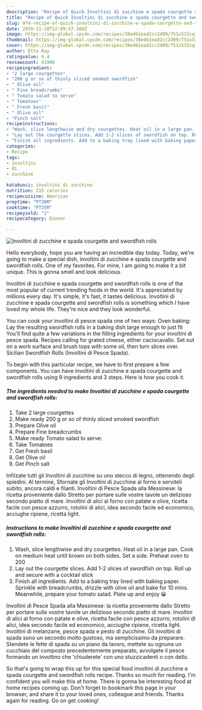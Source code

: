 ```yaml
---
description: "Recipe of Quick Involtini di zucchine e spada courgette and swordfish rolls"
title: "Recipe of Quick Involtini di zucchine e spada courgette and swordfish rolls"
slug: 974-recipe-of-quick-involtini-di-zucchine-e-spada-courgette-and-swordfish-rolls
date: 2020-11-10T12:09:57.104Z
image: https://img-global.cpcdn.com/recipes/38e4b1ead2cc2d09/751x532cq70/involtini-di-zucchine-e-spada-courgette-and-swordfish-rolls-recipe-main-photo.jpg
thumbnail: https://img-global.cpcdn.com/recipes/38e4b1ead2cc2d09/751x532cq70/involtini-di-zucchine-e-spada-courgette-and-swordfish-rolls-recipe-main-photo.jpg
cover: https://img-global.cpcdn.com/recipes/38e4b1ead2cc2d09/751x532cq70/involtini-di-zucchine-e-spada-courgette-and-swordfish-rolls-recipe-main-photo.jpg
author: Etta Ray
ratingvalue: 4.4
reviewcount: 41906
recipeingredient:
- "2 large courgettes"
- "200 g or so of thinly sliced smoked swordfish"
- " Olive oil"
- " Fine breadcrumbs"
- " Tomato salad to serve"
- " Tomatoes"
- " Fresh basil"
- " Olive oil"
- "Pinch salt"
recipeinstructions:
- "Wash, slice lengthwise and dry courgettes. Heat oil in a large pan. Cook on medium heat until brown on both sides. Set a side. Preheat oven to 200"
- "Lay out the courgette slices. Add 1-2 slices of swordfish on top. Roll up and secure with a cocktail stick"
- "Finish all ingredients. Add to a baking tray lined with baking paper. Sprinkle with breadcrumbs, drizzle with olive oil and bake for 10 mins. Meanwhile, prepare your tomato salad. Plate up and enjoy 😀"
categories:
- Recipe
tags:
- involtini
- di
- zucchine

katakunci: involtini di zucchine 
nutrition: 215 calories
recipecuisine: American
preptime: "PT30M"
cooktime: "PT35M"
recipeyield: "2"
recipecategory: Dinner

---
```



![Involtini di zucchine e spada courgette and swordfish rolls](https://img-global.cpcdn.com/recipes/38e4b1ead2cc2d09/751x532cq70/involtini-di-zucchine-e-spada-courgette-and-swordfish-rolls-recipe-main-photo.jpg)

Hello everybody, hope you are having an incredible day today. Today, we're going to make a special dish, involtini di zucchine e spada courgette and swordfish rolls. One of my favorites. For mine, I am going to make it a bit unique. This is gonna smell and look delicious.

Involtini di zucchine e spada courgette and swordfish rolls is one of the most popular of current trending foods in the world. It's appreciated by millions every day. It's simple, it's fast, it tastes delicious. Involtini di zucchine e spada courgette and swordfish rolls is something which I have loved my whole life. They're nice and they look wonderful.

You can cook your involtini di pesce spada one of two ways: Oven baking: Lay the resulting swordfish rolls in a baking dish large enough to just fit You&#39;ll find quite a few variations in the filling ingredients for your involtini di pesce spada. Recipes calling for grated cheese, either caciocavallo. Set out on a work surface and brush tops with some oil, then turn slices over. Sicilian Swordfish Rolls (Involtini di Pesce Spada).


To begin with this particular recipe, we have to first prepare a few components. You can have involtini di zucchine e spada courgette and swordfish rolls using 9 ingredients and 3 steps. Here is how you cook it.

<!--inarticleads1-->

##### The ingredients needed to make Involtini di zucchine e spada courgette and swordfish rolls:

1. Take 2 large courgettes
1. Make ready 200 g or so of thinly sliced smoked swordfish
1. Prepare  Olive oil
1. Prepare  Fine breadcrumbs
1. Make ready  Tomato salad to serve:
1. Take  Tomatoes
1. Get  Fresh basil
1. Get  Olive oil
1. Get Pinch salt


Infilzate tutti gli Involtini di zucchine su uno stecco di legno, ottenendo degli spiedini. Al termine, Sfornate gli Involtini di zucchine al forno e serviteli subito, ancora caldi e filanti. Involtini di Pesce Spada alla Messinese: la ricetta proveniente dallo Stretto per portare sulle vostre tavole un delizioso secondo piatto di mare. Involtini di alici al forno con patate e olive, ricetta facile con pesce azzurro, rotolini di alici, idea secondo facile ed economico, acciughe ripiene, ricetta light. 

<!--inarticleads2-->

##### Instructions to make Involtini di zucchine e spada courgette and swordfish rolls:

1. Wash, slice lengthwise and dry courgettes. Heat oil in a large pan. Cook on medium heat until brown on both sides. Set a side. Preheat oven to 200
1. Lay out the courgette slices. Add 1-2 slices of swordfish on top. Roll up and secure with a cocktail stick
1. Finish all ingredients. Add to a baking tray lined with baking paper. Sprinkle with breadcrumbs, drizzle with olive oil and bake for 10 mins. Meanwhile, prepare your tomato salad. Plate up and enjoy 😀


Involtini di Pesce Spada alla Messinese: la ricetta proveniente dallo Stretto per portare sulle vostre tavole un delizioso secondo piatto di mare. Involtini di alici al forno con patate e olive, ricetta facile con pesce azzurro, rotolini di alici, idea secondo facile ed economico, acciughe ripiene, ricetta light. Involtini di melanzane, pesce spada e pesto di zucchine. Gli involtini di spada sono un secondo molto gustoso, ma semplicissimo da preparare. Stendete le fette di spada su un piano da lavoro, mettete su ognuna un cucchiaio del composto precedentemente preparato, avvolgete il pesce formando un involtino che &#39;chiuderete&#39; con uno stuzzicadenti o con dello. 

So that's going to wrap this up for this special food involtini di zucchine e spada courgette and swordfish rolls recipe. Thanks so much for reading. I'm confident you will make this at home. There is gonna be interesting food at home recipes coming up. Don't forget to bookmark this page in your browser, and share it to your loved ones, colleague and friends. Thanks again for reading. Go on get cooking!
